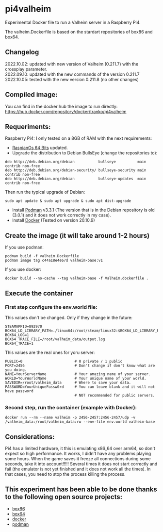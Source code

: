 # pi4valheim
Experimental Docker file to run a Valheim server in a Raspberry Pi4.

The valheim.Dockerfile is based on the stardart repositories of box86 and box64.

## Changelog
2022.10.02: updated with new version of Valheim (0.211.7) with the crossplay parameter.  
2022.09.10: updated with the new commands of the version 0.211.7  
2022.10.05: tested with the new version 0.211.8 (no other changes)  

## Compiled image:
You can find in the docker hub the image to run directly: https://hub.docker.com/repository/docker/tranko/pi4valheim

## Requeriments:
Raspberry Pi4: I only tested on a 8GB of RAM with the next requirements:
- [RaspianOs 64 Bits](https://downloads.raspberrypi.org/raspios_arm64/images/raspios_arm64-2020-05-28/) updated.
- Upgrade the distribution to Debian BullsEye (change the repositories to):

```
deb http://deb.debian.org/debian           bullseye          main contrib non-free
deb http://deb.debian.org/debian-security/ bullseye-security main contrib non-free
deb http://deb.debian.org/debian           bullseye-updates  main contrib non-free
```

Then run the typical upgrade of Debian:
```
sudo apt update & sudo apt upgrade & sudo apt dist-upgrade
```

- Install [Podman](https://podman.io/getting-started/installation) v3.3.1 (The version that is in the Debian repository is old (3.0.1) and it does not work correctly in my case).
- Install [Docker](https://docs.docker.com/engine/install/debian/) (Tested on version 20.10.9)

## Create the image (it will take around 1-2 hours)

If you use podman: 

    podman build -f valheim.Dockerfile
    podman image tag c44a18e4e67d valheim-base:v1

If you use docker:

    docker build --no-cache --tag valheim-base -f Valheim.dockerfile .
        
## Execute the container

### First step configure the env.world file:

This values don't be changed. Only if they change in the future:
    
    STEAMAPPID=892970
    BOX64_LD_LIBRARY_PATH=./linux64:/root/steam/linux32:$BOX64_LD_LIBRARY_PATH
    BOX64_LOG=1
    BOX64_TRACE_FILE=/root/valheim_data/output.log
    BOX64_TRACE=1
    
This values are the real ones for yoru server:    
    
    PUBLIC=0                        # 0 private / 1 public
    PORT=2456                       # Don't change if don't know what are you doing. 
    NAME=YourServerName             # Your amazing name of your server.
    WORLD=YourWorldName             # Your unique name of your world.
    SAVEDIR=/root/valheim_data      # Where to save your data.
    PASSWORD=YourUniquePassw0rd     # You can leave blank and it will not have password
                                    # NOT recommended for public servers.

### Second step, run the container (example with Docker):

    docker run --rm --name valheim -p 2456-2457:2456-2457/udp -v /valheim_data:/root/valheim_data:rw --env-file env.world valheim-base

## Considerations:
Pi4 has a limited hardware, it this is emulating x86_64 over arm64, so don't expect so high performance. It works, I didn't have any problems playing some hours.
When the game saves it freeze all connections during some seconds, take it into account!!!!! Several times it does not start correctly and fail (the emulator is not yet finished and it does not work all the times). In that cases, you need to stop the process killing the process.

## This experiment has been able to be done thanks to the following open source projects:
- [box86](https://github.com/ptitSeb/box86)
- [box64](https://github.com/ptitSeb/box64)
- [docker](docker.com)
- [podman](podman.io)
